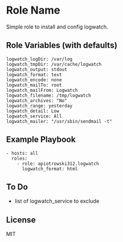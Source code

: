 Role Name
=========

Simple role to install and config logwatch.


Role Variables (with defaults)
--------------

```
logwatch_logDir: /var/log
logwatch_tmpDir: /var/cache/logwatch
logwatch_output: stdout
logwatch_format: text
logwatch_encode: none
logwatch_mailTo: root
logwatch_mailFrom: Logwatch
logwatch_filename: /tmp/logwatch
logwatch_archives: "No"
logwatch_range: yesterday
logwatch_detail: Low
logwatch_service: All
logwatch_mailer: "/usr/sbin/sendmail -t"
```

Example Playbook
----------------

    - hosts: all
      roles:
        - role: apiotrowski312.logwatch
          logwatch_format: html


To Do
----------------
- list of logwatch_service to exclude

License
-------

MIT
